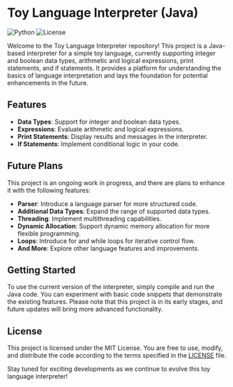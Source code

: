 # Toy Language Interpreter (Java)

![Python](https://img.shields.io/badge/Java-11%2B-orange)
![License](https://img.shields.io/badge/License-MIT-green)

Welcome to the Toy Language Interpreter repository! This project is a Java-based interpreter for a simple toy language, currently supporting integer and boolean data types, arithmetic and logical expressions, print statements, and if statements. It provides a platform for understanding the basics of language interpretation and lays the foundation for potential enhancements in the future.

## Features

- **Data Types**: Support for integer and boolean data types.
- **Expressions**: Evaluate arithmetic and logical expressions.
- **Print Statements**: Display results and messages in the interpreter.
- **If Statements**: Implement conditional logic in your code.

## Future Plans

This project is an ongoing work in progress, and there are plans to enhance it with the following features:

- **Parser**: Introduce a language parser for more structured code.
- **Additional Data Types**: Expand the range of supported data types.
- **Threading**: Implement multithreading capabilities.
- **Dynamic Allocation**: Support dynamic memory allocation for more flexible programming.
- **Loops**: Introduce for and while loops for iterative control flow.
- **And More**: Explore other language features and improvements.

## Getting Started

To use the current version of the interpreter, simply compile and run the Java code. You can experiment with basic code snippets that demonstrate the existing features. Please note that this project is in its early stages, and future updates will bring more advanced functionality.

## License

This project is licensed under the MIT License. You are free to use, modify, and distribute the code according to the terms specified in the [LICENSE](LICENSE) file.

Stay tuned for exciting developments as we continue to evolve this toy language interpreter!
